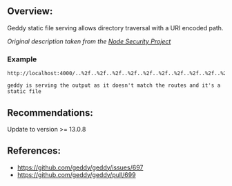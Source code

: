## Overview:

Geddy static file serving allows directory traversal with a URI encoded path.

_Original description taken from the [Node Security Project](https://nodesecurity.io/)_

### Example
```
http://localhost:4000/..%2f..%2f..%2f..%2f..%2f..%2f..%2f..%2f..%2f..%2f..%2f..%2f..%2f..%2f..%2f..%2fetc/passwd

geddy is serving the output as it doesn't match the routes and it's a static file
```

## Recommendations:

Update to version >= 13.0.8

## References:
- https://github.com/geddy/geddy/issues/697
- https://github.com/geddy/geddy/pull/699
